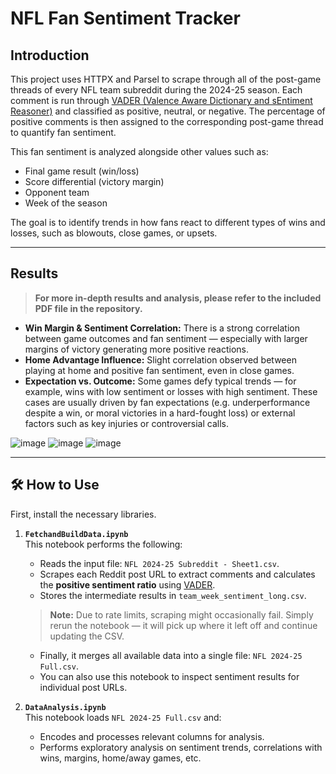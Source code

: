# NFL Fan Sentiment Tracker

## Introduction

This project uses HTTPX and Parsel to scrape through all of the post-game threads of every NFL team subreddit during the 2024-25 season. Each comment is run through [VADER (Valence Aware Dictionary and sEntiment Reasoner)](https://github.com/cjhutto/vaderSentiment) and classified as positive, neutral, or negative. The percentage of positive comments is then assigned to the corresponding post-game thread to quantify fan sentiment.

This fan sentiment is analyzed alongside other values such as:
- Final game result (win/loss)
- Score differential (victory margin)
- Opponent team
- Week of the season

The goal is to identify trends in how fans react to different types of wins and losses, such as blowouts, close games, or upsets.


---

## Results

>  **For more in-depth results and analysis, please refer to the included PDF file in the repository.**

- **Win Margin & Sentiment Correlation:** There is a strong correlation between game outcomes and fan sentiment — especially with larger margins of victory generating more positive reactions.
- **Home Advantage Influence:** Slight correlation observed between playing at home and positive fan sentiment, even in close games.
- **Expectation vs. Outcome:** Some games defy typical trends — for example, wins with low sentiment or losses with high sentiment. These cases are usually driven by fan expectations (e.g. underperformance despite a win, or moral victories in a hard-fought loss) or external factors such as key injuries or controversial calls.

![image](https://github.com/user-attachments/assets/8a0dbebb-6979-4dfa-b3f6-6919fb007336)
![image](https://github.com/user-attachments/assets/c5f46a79-c1ad-46d3-9c30-2e6737153a05)
![image](https://github.com/user-attachments/assets/3a1dcfbd-a83e-4efc-857b-7a5f51a3360e)


---

## 🛠️ How to Use

First, install the necessary libraries.

1. **`FetchandBuildData.ipynb`**  
   This notebook performs the following:
   - Reads the input file: `NFL 2024-25 Subreddit - Sheet1.csv`.
   - Scrapes each Reddit post URL to extract comments and calculates the **positive sentiment ratio** using [VADER](https://github.com/cjhutto/vaderSentiment).
   - Stores the intermediate results in `team_week_sentiment_long.csv`.

   >  **Note:** Due to rate limits, scraping might occasionally fail. Simply rerun the notebook — it will pick up where it left off and continue updating the CSV.

   - Finally, it merges all available data into a single file: `NFL 2024-25 Full.csv`.  
   - You can also use this notebook to inspect sentiment results for individual post URLs.

2. **`DataAnalysis.ipynb`**  
   This notebook loads `NFL 2024-25 Full.csv` and:
   - Encodes and processes relevant columns for analysis.
   - Performs exploratory analysis on sentiment trends, correlations with wins, margins, home/away games, etc.
